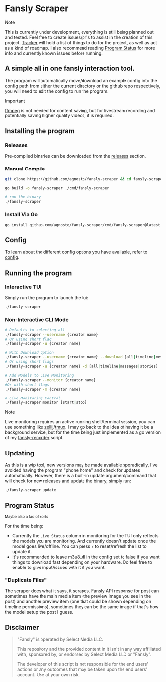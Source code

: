 # Fansly Scraper 

> [!NOTE] 
> This is currently under development, everything is still being planned out and tested. Feel free to create issues/pr's to assist in the creation of this project.
> [Tracker](./TRACKER.md) will hold a list of things to do for the project, as well as act as a kind of roadmap.
> I also recommend reading [Program Status](https://github.com/agnosto/fansly-scraper?tab=readme-ov-file#program-status) for more info and currently known issues before running.


## A simple all in one fansly interaction tool.

The program will automatically move/download an example config into the config path from either the current directory or the github repo respectively, you will need to edit the config to run the program.

> [!IMPORTANT]
> [ffmpeg](https://ffmpeg.org/) is not needed for content saving, but for livestream recording and potentially saving higher quality videos, it is required.

## Installing the program

### Releases

Pre-compiled binaries can be downloaded from the [releases](https://github.com/agnosto/fansly-scraper/releases) section.


### Manual Compile

```bash
git clone https://github.com/agnosto/fansly-scraper && cd fansly-scraper 

go build -o fansly-scraper ./cmd/fansly-scraper

# run the binary
./fansly-scraper
```

### Install Via Go

```bash
go install github.com/agnosto/fansly-scraper/cmd/fansly-scraper@latest
```

## Config

To learn about the different config options you have available, refer to [config](./config.md).

## Running the program 

### Interactive TUI 

Simply run the program to launch the tui:

```bash
./fansly-scraper
```

### Non-Interactive  CLI Mode 

```bash 
# Defaults to selecting all
./fansly-scraper --username {creator name} 
# Or using short flag 
./fansly-scraper -u {creator name}

# With Download Option 
./fansly-scraper --username {creator name} --download [all|timeline|messages|stories]
# Or using short flags
./fansly-scraper -u {creator name} -d [all|timeline|messages|stories]

# Add Models to Live Monitoring 
./fansly-scraper --monitor {creator name}
#Or with short flags
./fansly-scraper -m {creator name}

# Live Monitoring Control
./fansly-scraper monitor [start|stop]
```
> [!NOTE]
> Live monitoring requires an active running shell/terminal session, you can use something like [zellij](https://github.com/zellij-org/zellij)/[tmux](https://github.com/tmux/tmux/wiki). I may go back to the idea of having it be a background service, but for the time being just implemented as a go version of my [fansly-recorder](https://github.com/agnosto/fansly-recorder) script.


## Updating

As this is a wip tool, new versions may be made available sporadically, I've avoided having the program "phone home" and check for updates automatically. However, there is a built-in update argument/command that will check for new releases and update the binary, simply run:

```bash
./fansly-scraper update
```


## Program Status

<small>Maybe also a faq of sorts</small>

For the time being:
- Currently the `Live Status` column in monitoring for the TUI only reflects the models you are monitoring. And currently doesn't update once the model goes live/offline. You can press `r` to reset/refresh the list to update it.
- It's recommended to leave m3u8_dl in the config set to false if you want things to download fast depending on your hardware. Do feel free to enable to give input/issues with it if you want.

### "Duplicate Files"

The scraper does what it says, it scrapes. Fansly API response for post can sometimes have the main media item (the preview image you see in the post) and another preview item (one that could be shown depending on timeline permissions), sometimes they can be the same image if that's how the model setup the post I guess.


## Disclaimer

> "Fansly" is operated by Select Media LLC.
>
> This repository and the provided content in it isn't in any way affiliated with, sponsored by, or endorsed by Select Media LLC or "Fansly".
>
> The developer of this script is not responsible for the end users' actions or any outcomes that may be taken upon the end users' account. Use at your own risk.
